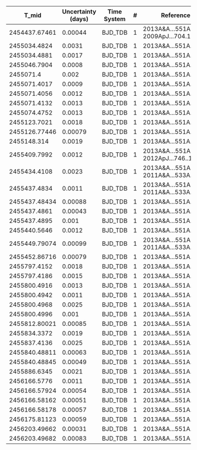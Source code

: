 |T_mid        |Uncertainty (days)|Time System|#  |Reference           |
|-------------|------------------|-----------|---|--------------------|
|2454437.67461|0.00044           |BJD_TDB    |1  |2013A&A…551A..11M; 2009ApJ...704.1107L|
|2455034.4824 |0.0031            |BJD_TDB    |1  |2013A&A...551A..11M |
|2455034.4881 |0.0017            |BJD_TDB    |1  |2013A&A...551A..11M |
|2455046.7904 |0.0008            |BJD_TDB    |1  |2013A&A...551A..11M |
|2455071.4    |0.002             |BJD_TDB    |1  |2013A&A...551A..11M |
|2455071.4017 |0.0009            |BJD_TDB    |1  |2013A&A...551A..11M |
|2455071.4056 |0.0012            |BJD_TDB    |1  |2013A&A...551A..11M |
|2455071.4132 |0.0013            |BJD_TDB    |1  |2013A&A...551A..11M |
|2455074.4752 |0.0013            |BJD_TDB    |1  |2013A&A...551A..11M |
|2455123.7021 |0.0018            |BJD_TDB    |1  |2013A&A...551A..11M |
|2455126.77446|0.00079           |BJD_TDB    |1  |2013A&A...551A..11M |
|2455148.314  |0.0019            |BJD_TDB    |1  |2013A&A...551A..11M |
|2455409.7992 |0.0012            |BJD_TDB    |1  |2013A&A…551A..11M; 2012ApJ...746..111T|
|2455434.4108 |0.0023            |BJD_TDB    |1  |2013A&A…551A..11M; 2011A&A...533A.113M|
|2455437.4834 |0.0011            |BJD_TDB    |1  |2013A&A…551A..11M; 2011A&A...533A.113M|
|2455437.48434|0.00088           |BJD_TDB    |1  |2013A&A...551A..11M |
|2455437.4861 |0.00043           |BJD_TDB    |1  |2013A&A...551A..11M |
|2455437.4895 |0.001             |BJD_TDB    |1  |2013A&A...551A..11M |
|2455440.5646 |0.0012            |BJD_TDB    |1  |2013A&A...551A..11M |
|2455449.79074|0.00099           |BJD_TDB    |1  |2013A&A…551A..11M; 2011A&A...533A.113M|
|2455452.86716|0.00079           |BJD_TDB    |1  |2013A&A...551A..11M |
|2455797.4152 |0.0018            |BJD_TDB    |1  |2013A&A...551A..11M |
|2455797.4186 |0.0015            |BJD_TDB    |1  |2013A&A...551A..11M |
|2455800.4916 |0.0013            |BJD_TDB    |1  |2013A&A...551A..11M |
|2455800.4942 |0.0011            |BJD_TDB    |1  |2013A&A...551A..11M |
|2455800.4968 |0.0025            |BJD_TDB    |1  |2013A&A...551A..11M |
|2455800.4996 |0.001             |BJD_TDB    |1  |2013A&A...551A..11M |
|2455812.80021|0.00085           |BJD_TDB    |1  |2013A&A...551A..11M |
|2455834.3372 |0.0019            |BJD_TDB    |1  |2013A&A...551A..11M |
|2455837.4136 |0.0025            |BJD_TDB    |1  |2013A&A...551A..11M |
|2455840.48811|0.00063           |BJD_TDB    |1  |2013A&A...551A..11M |
|2455840.48845|0.00049           |BJD_TDB    |1  |2013A&A...551A..11M |
|2455886.6345 |0.0021            |BJD_TDB    |1  |2013A&A...551A..11M |
|2456166.5776 |0.0011            |BJD_TDB    |1  |2013A&A...551A..11M |
|2456166.57924|0.00054           |BJD_TDB    |1  |2013A&A...551A..11M |
|2456166.58162|0.00051           |BJD_TDB    |1  |2013A&A...551A..11M |
|2456166.58178|0.00057           |BJD_TDB    |1  |2013A&A...551A..11M |
|2456175.81123|0.00059           |BJD_TDB    |1  |2013A&A...551A..11M |
|2456203.49662|0.00031           |BJD_TDB    |1  |2013A&A...551A..11M |
|2456203.49682|0.00083           |BJD_TDB    |1  |2013A&A...551A..11M |

